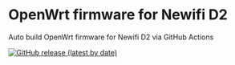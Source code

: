 # OpenWrt firmware for Newifi D2

Auto build OpenWrt firmware for Newifi D2 via GitHub Actions

[![GitHub release (latest by date)](https://img.shields.io/github/v/release/myzone6178/OpenWrt-Newifi_D2?style=for-the-badge&label=Download)](https://github.com/myzone6178/OpenWrt-Newifi_D2/releases/latest)
